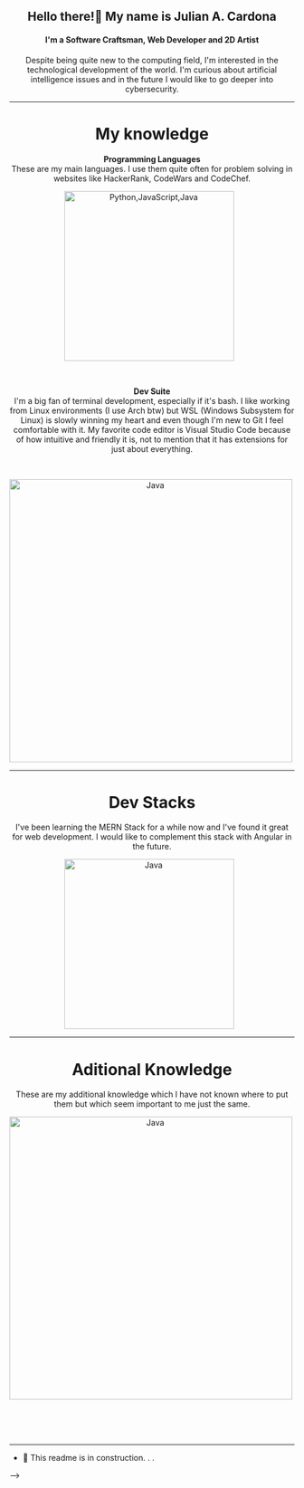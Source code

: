 <h2 align="center">Hello there!👋 My name is Julian A. Cardona</h2>
<h4 align="center">I'm a Software Craftsman, Web Developer and 2D Artist</h4>

<p align="center">
  Despite being quite new to the computing field, I'm interested in the technological development of the world. I'm curious about artificial intelligence issues and in the future I would like to go deeper into cybersecurity.
</p>

---

<h1 align="center">My knowledge</h1>

<p align="center">
    <b> Programming Languages</b>
  <br/>
    These are my main languages. I use them quite often for problem solving in websites like HackerRank, CodeWars and CodeChef.
</p>

<p align="center">
  <a href="https://skillicons.dev">
    <img alt="Python,JavaScript,Java" width="300px" style="padding-right:10px;" src="https://skillicons.dev/icons?i=py,js,java" />
  </a>
</p>

<br/>

<p align="center">
    <b> Dev Suite</b>
  <br/>
  I'm a big fan of terminal development, especially if it's bash. I like working from Linux environments (I use Arch btw) but WSL (Windows Subsystem for Linux) is slowly winning my heart and even though I'm new to Git I feel comfortable with it. My favorite code editor is Visual Studio Code because of how intuitive and friendly it is, not to mention that it has extensions for just about everything.
</p>

<br/>

<p align="center">
  <a href="https://skillicons.dev">
    <img alt="Java" width="500px" style="padding-right:10px;" src="https://skillicons.dev/icons?i=git,bash,linux,vscode,docker" />
  </a>
</p>

---

<h1 align="center">Dev Stacks</h1>

<p align="center">
  I've been learning the MERN Stack for a while now and I've found it great for web development. I would like to complement this stack with Angular in the future.
</p>

<p align="center">
  <a href="https://skillicons.dev">
    <img alt="Java" width="300px" style="padding-right:10px;" src="https://skillicons.dev/icons?i=mongodb,express,react,nodejs" />
  </a>
</p>

---

<h1 align="center">Aditional Knowledge</h1>

<p align="center">
  These are my additional knowledge which I have not known where to put them but which seem important to me just the same.
</p>

<p align="center">
  <a href="https://skillicons.dev">
    <img alt="Java" width="500px" style="padding-right:10px;" src="https://skillicons.dev/icons?i=latex,ai,ps,figma" />
  </a>
</p>

<br/><br/><br/>

---

- 🔭 This readme is in construction. . .

[//]: # "- 🔭 I’m currently working on ..."
[//]: # "- 🌱 I’m currently learning ..."
[//]: # "- 👯 I’m looking to collaborate on ..."
[//]: # "- 🤔 I’m looking for help with ..."
[//]: # "- 💬 Ask me about ..."
[//]: # "- 📫 How to reach me: ..."
[//]: # "- 😄 Pronouns: ..."
[//]: # "- ⚡ Fun fact: ..."


-->
